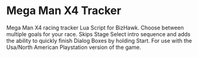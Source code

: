 # Mega Man X4 Tracker
Mega Man X4 racing tracker Lua Script for BizHawk. Choose between multiple goals for your race. Skips Stage Select intro sequence and adds the ability to quickly finish Dialog Boxes by holding Start. For use with the Usa/North American Playstation version of the game.

